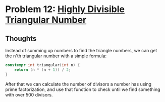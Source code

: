 # Problem 12: [Highly Divisible Triangular Number](https://projecteuler.net/problem=12)

## Thoughts
Instead of summing up numbers to find the triangle numbers, we can get the n'th triangular number with a simple formula:

```cpp
constexpr int triangular(int n) {
    return (n * (n + 1)) / 2;
}
```

After that we can calculate the number of divisors a number has using prime factorization, and use that function to check until we find something with over 500 divisors.